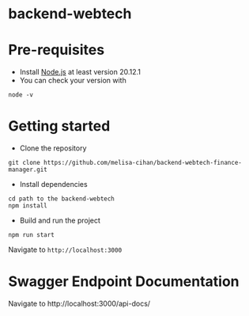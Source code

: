 # backend-webtech
# Pre-requisites
- Install [Node.js](https://nodejs.org/en/) at least version 20.12.1
- You can check your version with
```
node -v
```
# Getting started
- Clone the repository
```
git clone https://github.com/melisa-cihan/backend-webtech-finance-manager.git
```
- Install dependencies
```
cd path to the backend-webtech
npm install

```
- Build and run the project
```
npm run start
```
  Navigate to `http://localhost:3000`

# Swagger Endpoint Documentation
Navigate to 
http://localhost:3000/api-docs/



